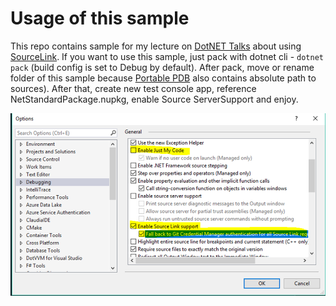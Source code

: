 # Usage of this sample

This repo contains sample for my lecture on [DotNET Talks](https://www.dotnettalks.cz/) about using [SourceLink](https://github.com/dotnet/sourcelink). If you want to use this sample, just pack with dotnet cli - `dotnet pack` (build config is set to Debug by default). After pack, move or rename folder of this sample because [Portable PDB](https://github.com/dotnet/core/blob/master/Documentation/diagnostics/portable_pdb.md) also contains absolute path to sources). After that, create new test console app, reference NetStandardPackage.nupkg, enable Source ServerSupport and enjoy.

![Enable source link](images/EnableSourceLinkSupport.png)